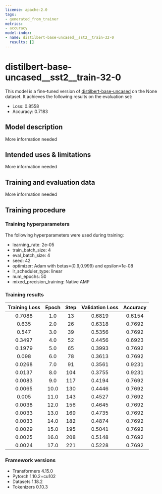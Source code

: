 ```yaml
---
license: apache-2.0
tags:
- generated_from_trainer
metrics:
- accuracy
model-index:
- name: distilbert-base-uncased__sst2__train-32-0
  results: []
---
```


<!-- This model card has been generated automatically according to the information the Trainer had access to. You
should probably proofread and complete it, then remove this comment. -->

# distilbert-base-uncased__sst2__train-32-0

This model is a fine-tuned version of [distilbert-base-uncased](https://huggingface.co/distilbert-base-uncased) on the None dataset.
It achieves the following results on the evaluation set:
- Loss: 0.8558
- Accuracy: 0.7183

## Model description

More information needed

## Intended uses & limitations

More information needed

## Training and evaluation data

More information needed

## Training procedure

### Training hyperparameters

The following hyperparameters were used during training:
- learning_rate: 2e-05
- train_batch_size: 4
- eval_batch_size: 4
- seed: 42
- optimizer: Adam with betas=(0.9,0.999) and epsilon=1e-08
- lr_scheduler_type: linear
- num_epochs: 50
- mixed_precision_training: Native AMP

### Training results

| Training Loss | Epoch | Step | Validation Loss | Accuracy |
|:-------------:|:-----:|:----:|:---------------:|:--------:|
| 0.7088        | 1.0   | 13   | 0.6819          | 0.6154   |
| 0.635         | 2.0   | 26   | 0.6318          | 0.7692   |
| 0.547         | 3.0   | 39   | 0.5356          | 0.7692   |
| 0.3497        | 4.0   | 52   | 0.4456          | 0.6923   |
| 0.1979        | 5.0   | 65   | 0.3993          | 0.7692   |
| 0.098         | 6.0   | 78   | 0.3613          | 0.7692   |
| 0.0268        | 7.0   | 91   | 0.3561          | 0.9231   |
| 0.0137        | 8.0   | 104  | 0.3755          | 0.9231   |
| 0.0083        | 9.0   | 117  | 0.4194          | 0.7692   |
| 0.0065        | 10.0  | 130  | 0.4446          | 0.7692   |
| 0.005         | 11.0  | 143  | 0.4527          | 0.7692   |
| 0.0038        | 12.0  | 156  | 0.4645          | 0.7692   |
| 0.0033        | 13.0  | 169  | 0.4735          | 0.7692   |
| 0.0033        | 14.0  | 182  | 0.4874          | 0.7692   |
| 0.0029        | 15.0  | 195  | 0.5041          | 0.7692   |
| 0.0025        | 16.0  | 208  | 0.5148          | 0.7692   |
| 0.0024        | 17.0  | 221  | 0.5228          | 0.7692   |


### Framework versions

- Transformers 4.15.0
- Pytorch 1.10.2+cu102
- Datasets 1.18.2
- Tokenizers 0.10.3
